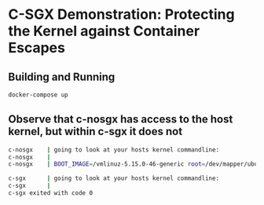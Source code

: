 # C-SGX Demonstration: Protecting the Kernel against Container Escapes 

## Building and Running

```sh
docker-compose up
```

## Observe that c-nosgx has access to the host kernel, but within c-sgx it does not

```sh
c-nosgx    | going to look at your hosts kernel commandline:
c-nosgx    |
c-nosgx    | BOOT_IMAGE=/vmlinuz-5.15.0-46-generic root=/dev/mapper/ubuntu--vg-ubuntu--lv ro

c-sgx      | going to look at your hosts kernel commandline:
c-sgx      |
c-sgx exited with code 0

```
